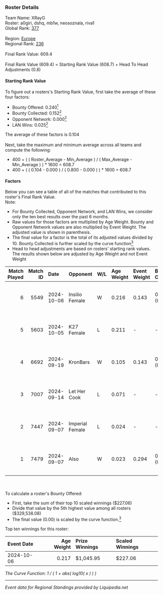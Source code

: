 ### Roster Details<br />
Team Name: XRayG<br />
Roster: a0giri, dshq, mb1w, neosoznala, riva1<br />
Global Rank: [377](../standings_global.md)<br />
<br />
Region: [Europe]( ../standings_europe.md)<br />
Regional Rank: [236]( ../standings_europe.md)<br />
<br />
Final Rank Value:  609.4<br />
<br />
Final Rank Value (609.4) = Starting Rank Value (608.7) + Head To Head Adjustments (0.8)<br />

#### Starting Rank Value<br />
To figure out a rosters's Starting Rank Value, first take the average of these four factors:<br />
- Bounty Offered: 0.240[<sup>1</sup>](#table2)
- Bounty Collected: 0.152[<sup>2</sup>](#table1)
- Opponent Network: 0.000[<sup>2</sup>](#table1)
- LAN Wins: 0.025[<sup>2</sup>](#table1)

The average of these factors is 0.104<br />
<br />
Next, take the maximum and minimum average across all teams and compute the following:<br />
- 400 + ( ( Roster_Average - Min_Average ) / ( Max_Average - Min_Average ) ) * 1600 = 608.7
- 400 + ( ( 0.104 - 0.000 ) / ( 0.800 - 0.000 ) ) * 1600 = 608.7


#### Factors<br />
Below you can see a table of all of the matches that contributed to this roster's Final Rank Value.<br />
Note:<br />

- For Bounty Collected, Opponent Network, and LAN Wins, we consider only the ten best results over the past 6 months.
- Raw values for those factors are multiplied by Age Weight. Bounty and Opponent Network values are also multiplied by Event Weight. The adjusted value is shown in parenthesis.
- The final value for a factor is the total of its adjusted values divided by 10. Bounty Collected is further scaled by the curve function[<sup>3</sup>](#curveFunction)
- Head to head adjustments are based on rosters' starting rank values. The results shown below are adjusted by Age Weight and not Event Weight
<span id="table1"></span><br />


| Match Played | Match ID | Date       | Opponent        | W/L | Age Weight | Event Weight | Bounty Collected | Opponent Network | LAN Wins  | H2H Adj. | Roster                                  |
| -: | -: | :- | :- | :- | :- | :- | :- | :- | :- | -: | :- |
|            6 |     5549 | 2024-10-06 | Insilio Female  | W   | 0.216      | 0.143        | 0.000 (0.000)    | 0.005 (0.000)    | 1 (0.216) |     3.16 | a0giri, dshq, mb1w, neosoznala, riva1   |
|            5 |     5603 | 2024-10-05 | K27 Female      | L   | 0.211      | -            | -                | -                | -         |    -2.47 | a0giri, dshq, mb1w, neosoznala, riva1   |
|            4 |     6692 | 2024-09-19 | KronBars        | W   | 0.105      | 0.143        | 0.000 (0.000)    | 0.000 (0.000)    | 0 (0.000) |     0.79 | a0giri, dshq, mb1w, neosoznala, riva1   |
|            3 |     7007 | 2024-09-14 | Let Her Cook    | L   | 0.071      | -            | -                | -                | -         |    -1.03 | a0giri, dshq, neosoznala, riva1, Stormy |
|            2 |     7447 | 2024-09-07 | Imperial Female | L   | 0.024      | -            | -                | -                | -         |    -0.07 | a0giri, dshq, neosoznala, riva1, Stormy |
|            1 |     7479 | 2024-09-07 | Also            | W   | 0.023      | 0.294        | 0.002 (0.000)    | 0.195 (0.001)    | 0 (0.000) |     0.39 | a0giri, dshq, neosoznala, riva1, Stormy |

<br />
<span id="table2"></span><br />
To calculate a roster's Bounty Offered:<br />

- First, take the sum of their top 10 scaled winnings ($227.06)
- Divide that value by the 5th highest value among all rosters ($329,538.08)
- The final value (0.00) is scaled by the curve function.[<sup>3</sup>](#curveFunction)

Top ten winnings for this roster:<br />

| Event Date | Age Weight | Prize Winnings | Scaled Winnings |
| :- | -: | :- | :- |
| 2024-10-06 |      0.217 | $1,045.95      | $227.06         |


<span id="curveFunction"></span>_The Curve Function: 1 / ( 1 + abs( log10( x ) ) )_<br />

---
_Event data for Regional Standings provided by Liquipedia.net_<br />
